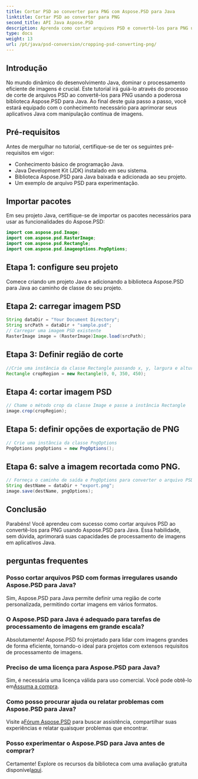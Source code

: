 ```yaml
---
title: Cortar PSD ao converter para PNG com Aspose.PSD para Java
linktitle: Cortar PSD ao converter para PNG
second_title: API Java Aspose.PSD
description: Aprenda como cortar arquivos PSD e convertê-los para PNG usando Aspose.PSD para Java. Aprimore seus aplicativos Java com processamento de imagens eficiente.
type: docs
weight: 13
url: /pt/java/psd-conversion/cropping-psd-converting-png/
---
```

## Introdução
No mundo dinâmico do desenvolvimento Java, dominar o processamento eficiente de imagens é crucial. Este tutorial irá guiá-lo através do processo de corte de arquivos PSD ao convertê-los para PNG usando a poderosa biblioteca Aspose.PSD para Java. Ao final deste guia passo a passo, você estará equipado com o conhecimento necessário para aprimorar seus aplicativos Java com manipulação contínua de imagens.
## Pré-requisitos
Antes de mergulhar no tutorial, certifique-se de ter os seguintes pré-requisitos em vigor:
- Conhecimento básico de programação Java.
- Java Development Kit (JDK) instalado em seu sistema.
- Biblioteca Aspose.PSD para Java baixada e adicionada ao seu projeto.
- Um exemplo de arquivo PSD para experimentação.
## Importar pacotes
Em seu projeto Java, certifique-se de importar os pacotes necessários para usar as funcionalidades do Aspose.PSD:
```java
import com.aspose.psd.Image;
import com.aspose.psd.RasterImage;
import com.aspose.psd.Rectangle;
import com.aspose.psd.imageoptions.PngOptions;
```
## Etapa 1: configure seu projeto
Comece criando um projeto Java e adicionando a biblioteca Aspose.PSD para Java ao caminho de classe do seu projeto.
## Etapa 2: carregar imagem PSD
```java
String dataDir = "Your Document Directory";
String srcPath = dataDir + "sample.psd";
// Carregar uma imagem PSD existente
RasterImage image = (RasterImage)Image.load(srcPath);
```
## Etapa 3: Definir região de corte
```java
//Crie uma instância da classe Rectangle passando x, y, largura e altura
Rectangle cropRegion = new Rectangle(0, 0, 350, 450);
```
## Etapa 4: cortar imagem PSD
```java
// Chame o método crop da classe Image e passe a instância Rectangle
image.crop(cropRegion);
```
## Etapa 5: definir opções de exportação de PNG
```java
// Crie uma instância da classe PngOptions
PngOptions pngOptions = new PngOptions();
```
## Etapa 6: salve a imagem recortada como PNG.
```java
// Forneça o caminho de saída e PngOptions para converter o arquivo PSD em PNG e salvar a saída
String destName = dataDir + "export.png";
image.save(destName, pngOptions);
```
## Conclusão
Parabéns! Você aprendeu com sucesso como cortar arquivos PSD ao convertê-los para PNG usando Aspose.PSD para Java. Essa habilidade, sem dúvida, aprimorará suas capacidades de processamento de imagens em aplicativos Java.
## perguntas frequentes
### Posso cortar arquivos PSD com formas irregulares usando Aspose.PSD para Java?
Sim, Aspose.PSD para Java permite definir uma região de corte personalizada, permitindo cortar imagens em vários formatos.
### O Aspose.PSD para Java é adequado para tarefas de processamento de imagens em grande escala?
Absolutamente! Aspose.PSD foi projetado para lidar com imagens grandes de forma eficiente, tornando-o ideal para projetos com extensos requisitos de processamento de imagens.
### Preciso de uma licença para Aspose.PSD para Java?
 Sim, é necessária uma licença válida para uso comercial. Você pode obtê-lo em[Assuma a compra](https://purchase.aspose.com/buy).
### Como posso procurar ajuda ou relatar problemas com Aspose.PSD para Java?
 Visite a[Fórum Aspose.PSD](https://forum.aspose.com/c/psd/34) para buscar assistência, compartilhar suas experiências e relatar quaisquer problemas que encontrar.
### Posso experimentar o Aspose.PSD para Java antes de comprar?
 Certamente! Explore os recursos da biblioteca com uma avaliação gratuita disponível[aqui](https://releases.aspose.com/).